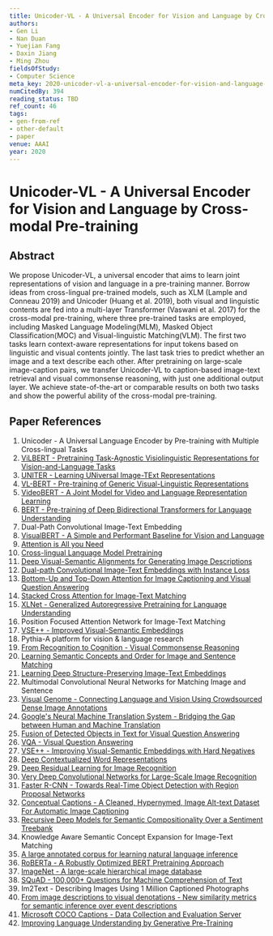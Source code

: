 ```yaml
---
title: Unicoder-VL - A Universal Encoder for Vision and Language by Cross-modal Pre-training
authors:
- Gen Li
- Nan Duan
- Yuejian Fang
- Daxin Jiang
- Ming Zhou
fieldsOfStudy:
- Computer Science
meta_key: 2020-unicoder-vl-a-universal-encoder-for-vision-and-language-by-cross-modal-pre-training
numCitedBy: 394
reading_status: TBD
ref_count: 46
tags:
- gen-from-ref
- other-default
- paper
venue: AAAI
year: 2020
---
```


# Unicoder-VL - A Universal Encoder for Vision and Language by Cross-modal Pre-training

## Abstract

We propose Unicoder-VL, a universal encoder that aims to learn joint representations of vision and language in a pre-training manner. Borrow ideas from cross-lingual pre-trained models, such as XLM (Lample and Conneau 2019) and Unicoder (Huang et al. 2019), both visual and linguistic contents are fed into a multi-layer Transformer (Vaswani et al. 2017) for the cross-modal pre-training, where three pre-trained tasks are employed, including Masked Language Modeling(MLM), Masked Object Classification(MOC) and Visual-linguistic Matching(VLM). The first two tasks learn context-aware representations for input tokens based on linguistic and visual contents jointly. The last task tries to predict whether an image and a text describe each other. After pretraining on large-scale image-caption pairs, we transfer Unicoder-VL to caption-based image-text retrieval and visual commonsense reasoning, with just one additional output layer. We achieve state-of-the-art or comparable results on both two tasks and show the powerful ability of the cross-modal pre-training.

## Paper References

1. Unicoder - A Universal Language Encoder by Pre-training with Multiple Cross-lingual Tasks
2. [ViLBERT - Pretraining Task-Agnostic Visiolinguistic Representations for Vision-and-Language Tasks](2019-vilbert-pretraining-task-agnostic-visiolinguistic-representations-for-vision-and-language-tasks)
3. [UNITER - Learning UNiversal Image-TExt Representations](2019-uniter-learning-universal-image-text-representations)
4. [VL-BERT - Pre-training of Generic Visual-Linguistic Representations](2020-vl-bert-pre-training-of-generic-visual-linguistic-representations)
5. [VideoBERT - A Joint Model for Video and Language Representation Learning](2019-videobert-a-joint-model-for-video-and-language-representation-learning)
6. [BERT - Pre-training of Deep Bidirectional Transformers for Language Understanding](2019-bert.md)
7. Dual-Path Convolutional Image-Text Embedding
8. [VisualBERT - A Simple and Performant Baseline for Vision and Language](2019-visualbert-a-simple-and-performant-baseline-for-vision-and-language)
9. [Attention is All you Need](2017-attention-is-all-you-need.md)
10. [Cross-lingual Language Model Pretraining](2019-cross-lingual-language-model-pretraining)
11. [Deep Visual-Semantic Alignments for Generating Image Descriptions](2017-deep-visual-semantic-alignments-for-generating-image-descriptions)
12. [Dual-path Convolutional Image-Text Embeddings with Instance Loss](2020-dual-path-convolutional-image-text-embeddings-with-instance-loss)
13. [Bottom-Up and Top-Down Attention for Image Captioning and Visual Question Answering](2018-bottom-up-and-top-down-attention-for-image-captioning-and-visual-question-answering)
14. [Stacked Cross Attention for Image-Text Matching](2018-stacked-cross-attention-for-image-text-matching)
15. [XLNet - Generalized Autoregressive Pretraining for Language Understanding](2019-xlnet-generalized-autoregressive-pretraining-for-language-understanding)
16. Position Focused Attention Network for Image-Text Matching
17. [VSE++ - Improved Visual-Semantic Embeddings](2017-vse-improved-visual-semantic-embeddings)
18. Pythia-A platform for vision & language research
19. [From Recognition to Cognition - Visual Commonsense Reasoning](2019-from-recognition-to-cognition-visual-commonsense-reasoning)
20. [Learning Semantic Concepts and Order for Image and Sentence Matching](2018-learning-semantic-concepts-and-order-for-image-and-sentence-matching)
21. [Learning Deep Structure-Preserving Image-Text Embeddings](2016-learning-deep-structure-preserving-image-text-embeddings)
22. Multimodal Convolutional Neural Networks for Matching Image and Sentence
23. [Visual Genome - Connecting Language and Vision Using Crowdsourced Dense Image Annotations](2016-visual-genome-connecting-language-and-vision-using-crowdsourced-dense-image-annotations)
24. [Google's Neural Machine Translation System - Bridging the Gap between Human and Machine Translation](2016-google-s-neural-machine-translation-system-bridging-the-gap-between-human-and-machine-translation)
25. [Fusion of Detected Objects in Text for Visual Question Answering](2019-fusion-of-detected-objects-in-text-for-visual-question-answering)
26. [VQA - Visual Question Answering](2015-vqa-visual-question-answering)
27. [VSE++ - Improving Visual-Semantic Embeddings with Hard Negatives](2018-vse-improving-visual-semantic-embeddings-with-hard-negatives)
28. [Deep Contextualized Word Representations](2018-deep-contextualized-word-representations)
29. [Deep Residual Learning for Image Recognition](2015-resnet.md)
30. [Very Deep Convolutional Networks for Large-Scale Image Recognition](2015-very-deep-convolutional-networks-for-large-scale-image-recognition)
31. [Faster R-CNN - Towards Real-Time Object Detection with Region Proposal Networks](2015-faster-r-cnn-towards-real-time-object-detection-with-region-proposal-networks)
32. [Conceptual Captions - A Cleaned, Hypernymed, Image Alt-text Dataset For Automatic Image Captioning](2018-conceptual-captions-a-cleaned-hypernymed-image-alt-text-dataset-for-automatic-image-captioning)
33. [Recursive Deep Models for Semantic Compositionality Over a Sentiment Treebank](2013-recursive-deep-models-for-semantic-compositionality-over-a-sentiment-treebank)
34. Knowledge Aware Semantic Concept Expansion for Image-Text Matching
35. [A large annotated corpus for learning natural language inference](2015-a-large-annotated-corpus-for-learning-natural-language-inference)
36. [RoBERTa - A Robustly Optimized BERT Pretraining Approach](2019-roberta-a-robustly-optimized-bert-pretraining-approach)
37. [ImageNet - A large-scale hierarchical image database](2009-imagenet-a-large-scale-hierarchical-image-database)
38. [SQuAD - 100,000+ Questions for Machine Comprehension of Text](2016-squad-100-000-questions-for-machine-comprehension-of-text)
39. Im2Text - Describing Images Using 1 Million Captioned Photographs
40. [From image descriptions to visual denotations - New similarity metrics for semantic inference over event descriptions](2014-from-image-descriptions-to-visual-denotations-new-similarity-metrics-for-semantic-inference-over-event-descriptions)
41. [Microsoft COCO Captions - Data Collection and Evaluation Server](2015-microsoft-coco-captions-data-collection-and-evaluation-server)
42. [Improving Language Understanding by Generative Pre-Training](2018-improving-language-understanding-by-generative-pre-training)

